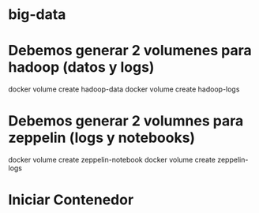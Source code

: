 # big-data

# Debemos generar 2 volumenes para hadoop (datos y logs)

docker volume create hadoop-data
docker volume create hadoop-logs

# Debemos generar 2 volumnes para zeppelin (logs y notebooks)
docker volume create zeppelin-notebook
docker volume create zeppelin-logs

# Iniciar Contenedor

